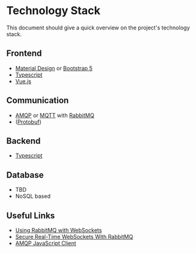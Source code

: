 # Technology Stack

This document should give a quick overview on the project's technology stack.

## Frontend

* [Material Design](https://material.io/) or [Bootstrap 5](https://getbootstrap.com/)
* [Typescript](https://www.typescriptlang.org/)
* [Vue.js](https://vuejs.org/)

## Communication

* [AMQP](https://en.wikipedia.org/wiki/Advanced_Message_Queuing_Protocol) or [MQTT](https://en.wikipedia.org/wiki/MQTT) with [RabbitMQ](https://www.rabbitmq.com/)
* ([Protobuf](https://www.npmjs.com/package/protobufjs))

## Backend

* [Typescript](https://www.typescriptlang.org/)

## Database

* TBD
* NoSQL based

## Useful Links

* [Using RabbitMQ with WebSockets](https://www.rabbitmq.com/web-mqtt.html)
* [Secure Real-Time WebSockets With RabbitMQ](http://www.kevinmusselman.com/2019/10/21/real-time-websockets-using-rabbitmq/)
* [AMQP JavaScript Client](https://github.com/cloudamqp/amqp-client.js)